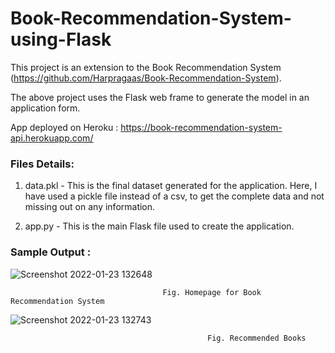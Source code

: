 # Book-Recommendation-System-using-Flask

This project is an extension to the Book Recommendation System (https://github.com/Harpragaas/Book-Recommendation-System).

The above project uses the Flask web frame to generate the model in an application form.

App deployed on Heroku : https://book-recommendation-system-api.herokuapp.com/


### Files Details: 

1. data.pkl - This is the final dataset generated for the application. Here, I have used a pickle file instead of a csv, to get the complete data and not missing out on any information.

2. app.py - This is the main Flask file used to create the application. 


### Sample Output :


![Screenshot 2022-01-23 132648](https://user-images.githubusercontent.com/70749147/150662199-7c353ea4-188c-4c6b-924d-141bca4f4012.png)
                                      
                                      Fig. Homepage for Book Recommendation System







![Screenshot 2022-01-23 132743](https://user-images.githubusercontent.com/70749147/150662245-b621241c-d55a-4bf3-977e-1cc2b9474ceb.png)

                                                Fig. Recommended Books
